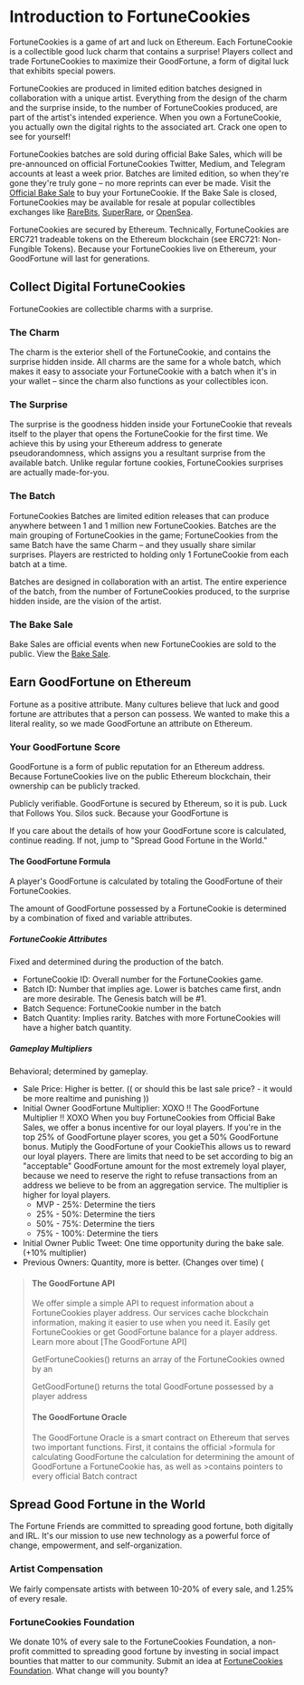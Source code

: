 # Introduction to FortuneCookies
FortuneCookies is a game of art and luck on Ethereum. Each FortuneCookie is a collectible good luck charm that contains a surprise! Players collect and trade FortuneCookies to maximize their GoodFortune, a form of digital luck that exhibits special powers.

FortuneCookies are produced in limited edition batches designed in collaboration with a unique artist. Everything from the design of the charm and the surprise inside, to the number of FortuneCookies produced, are part of the artist's intended experience. When you own a FortuneCookie, you actually own the digital rights to the associated art. Crack one open to see for yourself!

FortuneCookies batches are sold during official Bake Sales, which will be pre-announced on official FortuneCookies Twitter, Medium, and Telegram accounts at least a week prior. Batches are limited edition, so when they're gone they're truly gone – no more reprints can ever be made. Visit the [Official Bake Sale](www.fortunecookies.io/bakesale) to buy your FortuneCookie. If the Bake Sale is closed, FortuneCookies may be available for resale at popular collectibles exchanges like [RareBits](www.rarebits.io), [SuperRare](www.superrare.co), or [OpenSea](www.opensea.io).

FortuneCookies are secured by Ethereum. Technically, FortuneCookies are ERC721 tradeable tokens on the Ethereum blockchain (see ERC721: Non-Fungible Tokens). Because your FortuneCookies live on Ethereum, your GoodFortune will last for generations.

## Collect Digital FortuneCookies
FortuneCookies are collectible charms with a surprise.

### The Charm
The charm is the exterior shell of the FortuneCookie, and contains the surprise hidden inside. All charms are the same for a whole batch, which makes it easy to associate your FortuneCookie with a batch when it's in your wallet – since the charm also functions as your collectibles icon.

### The Surprise
The surprise is the goodness hidden inside your FortuneCookie that reveals itself to the player that opens the FortuneCookie for the first time. We achieve this by using your Ethereum address to generate pseudorandomness, which assigns you a resultant surprise from the available batch. Unlike regular fortune cookies, FortuneCookies surprises are actually made-for-you.

### The Batch
FortuneCookies Batches are limited edition releases that can produce anywhere between 1 and 1 million new FortuneCookies. Batches are the main grouping of FortuneCookies in the game; FortuneCookies from the same Batch have the same Charm – and they usually share similar surprises. Players are restricted to holding only 1 FortuneCookie from each batch at a time.

Batches are designed in collaboration with an artist. The entire experience of the batch, from the number of FortuneCookies produced, to the surprise hidden inside, are the vision of the artist.

### The Bake Sale
Bake Sales are official events when new FortuneCookies are sold to the public.
View the [Bake Sale](www.fortunecookies.io/bakesale).

## Earn GoodFortune on Ethereum
Fortune as a positive attribute. Many cultures believe that luck and good fortune are attributes that a person can possess. We wanted to make this a literal reality, so we made GoodFortune an attribute on Ethereum.

### Your GoodFortune Score

GoodFortune is a form of public reputation for an Ethereum address. Because FortuneCookies live on the public Ethereum blockchain, their ownership can be publicly tracked. 

Publicly verifiable. GoodFortune is secured by Ethereum, so it is pub.
Luck that Follows You. Silos suck. Because your GoodFortune is 

If you care about the details of how your GoodFortune score is calculated, continue reading. If not, jump to "Spread Good Fortune in the World."

#### The GoodFortune Formula
A player's GoodFortune is calculated by totaling the GoodFortune of their FortuneCookies.

The amount of GoodFortune possessed by a FortuneCookie is determined by a combination of fixed and variable attributes.

##### FortuneCookie Attributes
Fixed and determined during the production of the batch.
* FortuneCookie ID: Overall number for the FortuneCookies game.
* Batch ID: Number that implies age. Lower is batches came first, andn are more desirable. The Genesis batch will be #1.
* Batch Sequence: FortuneCookie number in the batch
* Batch Quantity: Implies rarity. Batches with more FortuneCookies will have a higher batch quantity.

##### Gameplay Multipliers
Behavioral; determined by gameplay.
* Sale Price: Higher is better. (( or should this be last sale price? - it would be more realtime and punishing ))
* Initial Owner GoodFortune Multiplier: XOXO !! The GoodFortune Multiplier !! XOXO When you buy FortuneCookies from Official Bake Sales, we offer a bonus incentive for our loyal players. If you're in the top 25% of GoodFortune player scores, you get a 50% GoodFortune bonus. Mutiply the GoodFortune of your CookieThis allows us to reward our loyal players. There are limits that need to be set according to big an "acceptable" GoodFortune amount for the most extremely loyal player, because we need to reserve the right to refuse transactions from an address we believe to be from an aggregation service. The multiplier is higher for loyal players.
  * MVP - 25%: Determine the tiers
  * 25% - 50%: Determine the tiers
  * 50% - 75%: Determine the tiers
  * 75% - 100%: Determine the tiers
* Initial Owner Public Tweet: One time opportunity during the bake sale. (+10% multiplier)
* Previous Owners: Quantity, more is better. (Changes over time) (

>#### The GoodFortune API
>We offer simple a simple API to request information about a FortuneCookies player address. Our services cache blockchain information, making it easier to use when you need it. Easily get FortuneCookies or get GoodFortune balance for a player address. Learn more about [The GoodFortune API] 
>
>GetFortuneCookies() returns an array of the FortuneCookies owned by an
>
>GetGoodFortune() returns the total GoodFortune possessed by a player address
>
>#### The GoodFortune Oracle
>The GoodFortune Oracle is a smart contract on Ethereum that serves two important functions. First, it contains the official >formula for calculating GoodFortune the calculation for determining the amount of GoodFortune a FortuneCookie has, as well as >contains pointers to every official Batch contract

## Spread Good Fortune in the World
The Fortune Friends are committed to spreading good fortune, both digitally and IRL. It's our mission to use new technology as a powerful force of change, empowerment, and self-organization.

### Artist Compensation
We fairly compensate artists with between 10-20% of every sale, and 1.25% of every resale.

### FortuneCookies Foundation
We donate 10% of every sale to the FortuneCookies Foundation, a non-profit committed to spreading good fortune by investing in social impact bounties that matter to our community. Submit an idea at [FortuneCookies Foundation](http://fortunecookies.foundation). What change will you bounty?
